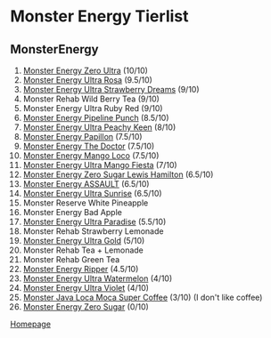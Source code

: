 # Monster Energy Tierlist

## MonsterEnergy

1. [Monster Energy Zero Ultra](https://www.woolworths.com.au/shop/productdetails/489787/monster-energy-ultra-can) (10/10)
2. [Monster Energy Ultra Rosa](https://www.woolworths.com.au/shop/productdetails/124312/monster-energy-ultra-rosa-can) (9.5/10)
3. [Monster Energy Ultra Strawberry Dreams](https://www.coles.com.au/product/monster-energy-drink-ultra-strawberry-can-500ml-7717127) (9/10)
4. Monster Rehab Wild Berry Tea (9/10)
5. Monster Energy Ultra Ruby Red (9/10)
6. [Monster Energy Pipeline Punch](https://www.coles.com.au/product/monster-pipeline-punch-can-500ml-3511469) (8.5/10)
7. [Monster Energy Ultra Peachy Keen](https://www.woolworths.com.au/shop/productdetails/391929/monster-ultra-peachy-keen-energy-drink) (8/10)
8. [Monster Energy Papillon](https://www.woolworths.com.au/shop/productdetails/231564/monster-papillon-can?srsltid=AfmBOoo9-GBK22-TVWERJ-_EQbhnE85thAwDgViv7xEh3SsCy0f6GBxs) (7.5/10)
9. [Monster Energy The Doctor](https://www.monsterenergy.com/en-gb/energy-drinks/monster-energy/vr46-aka-the-doctor/) (7.5/10)
10. [Monster Energy Mango Loco](https://www.woolworths.com.au/shop/productdetails/698612/monster-energy-mango-loco-can) (7.5/10)
11. [Monster Energy Ultra Mango Fiesta](https://www.woolworths.com.au/shop/productdetails/174492/monster-energy-drink-ultra-fiesta-mango-flavour) (7/10)
12. [Monster Energy Zero Sugar Lewis Hamilton](https://www.monsterenergy.com/en-gb/energy-drinks/monster-energy/lewis-hamilton-zero-sugar/) (6.5/10)
13. [Monster Energy ASSAULT](https://www.monsterenergy.com/en-us/energy-drinks/monster-energy/assault/) (6.5/10)
14. [Monster Energy Ultra Sunrise](https://www.monsterenergy.com/en-us/energy-drinks/zero-sugar/ultra-sunrise/) (6.5/10)
15. Monster Reserve White Pineapple
16. Monster Energy Bad Apple
17. [Monster Energy Ultra Paradise](https://www.woolworths.com.au/shop/productdetails/62911/monster-energy-ultra-paradise-can) (5.5/10)
18. Monster Rehab Strawberry Lemonade
19. [Monster Energy Ultra Gold](https://www.woolworths.com.au/shop/productdetails/220971/monster-energy-ultra-gold) (5/10)
20. Monster Rehab Tea + Lemonade
21. Monster Rehab Green Tea
22. [Monster Energy Ripper](https://www.monsterenergy.com/en-gb/energy-drinks/juiced-monster/ripper/) (4.5/10)
23. [Monster Energy Ultra Watermelon](https://www.monsterenergy.com/en-us/energy-drinks/zero-sugar/ultra-watermelon/) (4/10)
24. [Monster Energy Ultra Violet](https://www.monsterenergy.com/en-us/energy-drinks/zero-sugar/ultra-violet/) (4/10)
25. [Monster Java Loca Moca Super Coffee](https://www.woolworths.com.au/shop/productdetails/317864/monster-java-loca-moca-super-coffee) (3/10) (I don't like coffee)
26. [Monster Energy Zero Sugar](https://www.coles.com.au/product/monster-energy-drink-zero-sugar-can-500ml-7717116) (0/10)

[Homepage](https://jtrenerry.github.io/)
